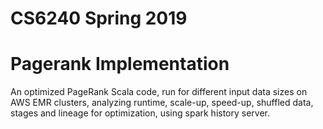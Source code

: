 # CS6240 Spring 2019
# Pagerank Implementation

An optimized PageRank Scala code, run for different input data sizes on AWS EMR clusters, analyzing runtime, scale-up, speed-up, shuffled data, stages and lineage for optimization, using spark history server.
